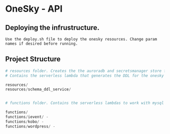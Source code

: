 # OneSky - API
## Deploying the infrustructure.

```
Use the deploy.sh file to deploy the onesky resources. Change param names if desired before running.
```

## Project Structure
```python
# resources folder. Creates the the auroradb and secretsmanager store for the db authentication.  
# Contains the serverless lambda that generates the DDL for the onesky db schema:

resources/
resources/schema_ddl_service/
```

```python

# functions folder. Contains the serverless lambdas to work with mysql and call 3rd party api's for ievent, kobotoolbox ad wordpress

functions/
functions/ievent/ - 
functions/kobo/ - 
functions/wordpress/ -
```
